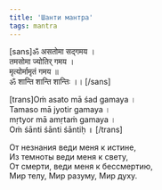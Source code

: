 ```yaml
---
title: 'Шанти мантра'
tags: mantra
---
```


[sans]ॐ असतोमा सद्गमय ।   
 तमसोमा ज्योतिर् गमय ।   
 मृत्योर्मामृतं गमय ॥  
 ॐ शान्ति शान्ति शान्तिः ।। [/sans]

[trans]Oṁ asato mā śad gamaya ।   
Tamaso mā jyotir gamaya ।    
mṛtyor mā amṛtaṁ gamaya ।  
Oṁ śānti śānti śāntiḥ ॥ [/trans]

От незнания веди меня к истине,  
Из темноты веди меня к свету,   
От смерти, веди меня к бессмертию,   
Мир телу, Мир разуму, Мир духу.﻿﻿
